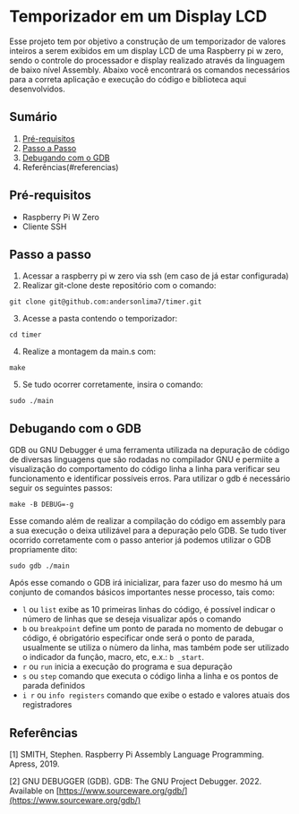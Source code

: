 # Temporizador em um Display LCD

Esse projeto tem por objetivo a construção de um temporizador de valores inteiros a serem exibidos em um display LCD de uma Raspberry pi w zero, sendo o controle do processador e display realizado através da linguagem de baixo nível Assembly. Abaixo você encontrará os comandos necessários para a correta aplicação e execução do código e biblioteca aqui desenvolvidos.

## Sumário
1. [Pré-requisitos](#pré-requisitos)
2. [Passo a Passo](#passo-a-passo)
3. [Debugando com o GDB](#debugando-com-o-gdb)
4. Referências(#referencias)

## Pré-requisitos
- Raspberry Pi W Zero
- Cliente SSH

## Passo a passo
1. Acessar a raspberry pi w zero via ssh (em caso de já estar configurada)
2. Realizar git-clone deste repositório com o comando:
 ```
git clone git@github.com:andersonlima7/timer.git
```
3. Acesse a pasta contendo o temporizador:
```
cd timer
```
4. Realize a montagem da main.s com:
```
make
```
5. Se tudo ocorrer corretamente, insira o comando:
```
sudo ./main
```
## Debugando com o GDB
GDB ou GNU Debugger é uma ferramenta utilizada na depuração de código de diversas linguagens que são rodadas no compilador GNU e permiite a visualização do comportamento do código linha a linha para verificar seu funcionamento e identificar possíveis erros. Para utilizar o gdb é necessário seguir os seguintes passos:

```
make -B DEBUG=-g
```

Esse comando além de realizar a compilação do código em assembly para a sua execução o deixa utilizável para a depuração pelo GDB. Se tudo tiver ocorrido corretamente com o passo anterior já podemos utilizar o GDB propriamente dito:

```
sudo gdb ./main
```

Após esse comando o GDB irá inicializar, para fazer uso do mesmo há um conjunto de comandos básicos importantes nesse processo, tais como:
- ``l`` ou ``list`` exibe as 10 primeiras linhas do código, é possível indicar o número de linhas que se deseja visualizar após o comando
- ``b`` ou ``breakpoint`` define um ponto de parada no momento de debugar o código, é obrigatório especificar onde será o ponto de parada, usualmente se utiliza o nùmero da linha, mas também pode ser utilizado o indicador da função, macro, etc, e.x.: ``b _start``.
- ``r`` ou  ``run`` inicia a execução do programa e sua depuração
- ``s`` ou ``step`` comando que executa o código linha a linha e os pontos de parada definidos
- ``i r`` ou ``info registers`` comando que exibe o estado e valores atuais dos registradores

## Referências
[1] SMITH, Stephen. Raspberry Pi Assembly Language Programming. Apress, 2019.

[2] GNU DEBUGGER (GDB). GDB: The GNU Project Debugger. 2022. Available on [https://www.sourceware.org/gdb/](https://www.sourceware.org/gdb/)
